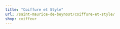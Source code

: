```yaml
---
title: "Coiffure et Style"
url: /saint-maurice-de-beynost/coiffure-et-style/
shop: coiffeur
---
```

